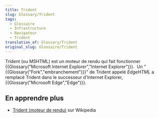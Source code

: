 ```yaml
---
title: Trident
slug: Glossary/Trident
tags:
  - Glossaire
  - Infrastructure
  - Navigateur
  - Trident
translation_of: Glossary/Trident
original_slug: Glossaire/Trident
---
```

<p>Trident (ou MSHTML) est un moteur de rendu qui fait fonctionner {{Glossary("Microsoft Internet Explorer","Internet Explorer")}}.  Un "{{Glossary("Fork","embranchement")}}" de Trident appelé <em>EdgeHTML </em>a remplacé Trident dans le successeur d'Internet Explorer, {{Glossary("Microsoft Edge","Edge")}}.</p>

<h2 id="En_apprendre_plus">En apprendre plus</h2>

<ul>
 <li><a href="https://fr.wikipedia.org/wiki/Trident_%28moteur_de_rendu%29">Trident (moteur de rendu)</a> sur Wikipedia</li>
</ul>
